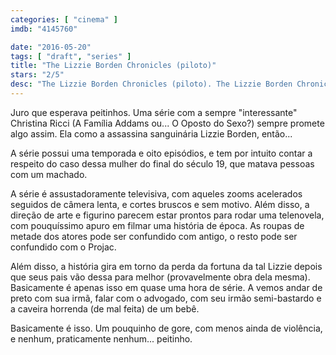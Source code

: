 ```yaml
---
categories: [ "cinema" ]
imdb: "4145760"

date: "2016-05-20"
tags: [ "draft", "series" ]
title: "The Lizzie Borden Chronicles (piloto)"
stars: "2/5"
desc: "The Lizzie Borden Chronicles (piloto). The Lizzie Borden Chronicles (USA, 2015). Dirigido por Howard Deutch, Stephen Kay, Constantine Makris, Russell Mulcahy. Escrito por Richard Blaney, Gregory Small, Jason Grote, Barbara Nance, David Simkins. Com Christina Ricci, Clea DuVall, Cole Hauser, Dylan Taylor, John Ralston, Bradley Stryker, Olivia Llewellyn, Jeff Wincott, Jessy Schram."
---
```

Juro que esperava peitinhos. Uma série com a sempre "interessante" Christina Ricci (A Família Addams ou... O Oposto do Sexo?) sempre promete algo assim. Ela como a assassina sanguinária Lizzie Borden, então...

A série possui uma temporada e oito episódios, e tem por intuito contar a respeito do caso dessa mulher do final do século 19, que matava pessoas com um machado.

A série é assustadoramente televisiva, com aqueles zooms acelerados seguidos de câmera lenta, e cortes bruscos e sem motivo. Além disso, a direção de arte e figurino parecem estar prontos para rodar uma telenovela, com pouquíssimo apuro em filmar uma história de época. As roupas de metade dos atores pode ser confundido com antigo, o resto pode ser confundido com o Projac.

Além disso, a história gira em torno da perda da fortuna da tal Lizzie depois que seus pais vão dessa para melhor (provavelmente obra dela mesma). Basicamente é apenas isso em quase uma hora de série. A vemos andar de preto com sua irmã, falar com o advogado, com seu irmão semi-bastardo e a caveira horrenda (de mal feita) de um bebê.

Basicamente é isso. Um pouquinho de gore, com menos ainda de violência, e nenhum, praticamente nenhum... peitinho.
